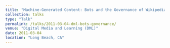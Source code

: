 ```yaml
---
title: "Machine-Generated Content: Bots and the Governance of Wikipedia"
collection: talks
type: "Talk"
permalink: /talks/2011-03-04-dml-bots-governance/ 
venue: "Digital Media and Learning (DML)"
date: 2011-03-04
location: "Long Beach, CA"
---
```

